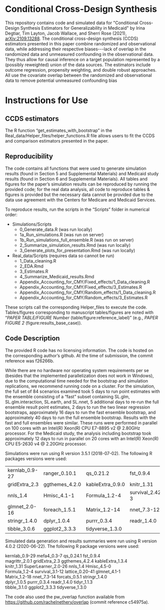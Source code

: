 # Conditional Cross-Design Synthesis
This repository contains code and simulated data for "Conditional Cross-Design Synthesis Estimators for Generalizability in Medicaid" by Irina Degtiar, Tim Layton, Jacob Wallace, and Sherri Rose (2021), [arXiv:2109.13288](https://arxiv.org/abs/2109.13288). The conditional cross-design synthesis (CCDS) estimators presented in this paper combine randomized and observational data, while addressing their respective biases---lack of overlap in the randomized data and unmeasured confounding in the observational data. They thus allow for causal inference on a target population represented by a (possibly reweighted) union of the data sources. The estimators include outcome regression, propensity weighting, and double robust approaches. All use the covariate overlap between the randomized and observational data to remove potential unmeasured confounding bias

# Instructions for Use
## CCDS estimators
The R function “get_estimates_with_bootstrap” in the Real_data/Helper_files/helper_functions.R file allows users to fit the CCDS and comparison estimators presented in the paper.

## Reproducibility
The code contains all functions that were used to generate simulation results (found in Section 5 and Supplemental Materials) and Medicaid study results (found in Section 6 and Supplemental Materials). All tables and figures for the paper’s simulation results can be reproduced by running the provided code; for the real data analysis, all code to reproduce tables & figures is provided but the necessary data cannot be provided due to the data use agreement with the Centers for Medicare and Medicaid Services.

To reproduce results, run the scripts in the “Scripts” folder in numerical order:
- Simulations/Scripts
  *	0_Generate_data.R (was run locally)
  *	1a_Run_simulations.R (was run on server)
  *	1b_Run_simulations_full_ensemble.R (was run on server)
  *	2_Summarize_simulation_results.Rmd (was run locally)
  *	3_Generate_plots_for_presentation.Rmd (was run locally)
- Real_data/Scripts (requires data so cannot be run)
  *	1_Data_cleaning.R
  *	2_EDA.Rmd
  *	3_Estimates.R
  *	4_Summarize_Medicaid_results.Rmd
  *	Appendix_Accounting_for_CMY/Fixed_effects/1_Data_cleaning.R
  *	Appendix_Accounting_for_CMY/Fixed_effects/3_Estimates.R
  *	Appendix_Accounting_for_CMY/Random_effects/1_Data_cleaning.R
  *	Appendix_Accounting_for_CMY/Random_effects/3_Estimates.R

These scripts call the corresponding Helper_files to execute the code. Tables/figures corresponding to manuscript tables/figures are noted with “*PAPER TABLE/FIGURE Number* (table/figure:reference_label)” (e.g., *PAPER FIGURE 2* (figure:results_base_case)).

## Code Description
The provided R code has no licensing information. The code is hosted on the corresponding author’s github. At the time of submission, the commit reference was f26266b.

While there are no hardware nor operating system requirements per se (besides that the implemented parallelization does not work in Windows), due to the computational time needed for the bootstrap and simulation replications, we recommend running code on a cluster. For the simulation, the full set of 84 scenarios examined took 5 days to run point estimates with the ensemble consisting of a “fast” subset containing SL.glm, SL.glm.interaction, SL.earth, and SL.nnet, 5 additional days to re-run the full ensemble result point estimates, 2 days to run the two linear regression bootstraps, approximately 16 days to run the fast ensemble bootstrap, and approximately 40 days to run the full ensemble bootstrap. Results with the fast and full ensembles were similar. These runs were performed in parallel on 100 cores with an Intel(R) Xeon(R) CPU E7-8895 v2 @ 2.80GHz processor. For the Medicaid study, the analysis including bootstrap took approximately 12 days to run in parallel on 20 cores with an Intel(R) Xeon(R) CPU E5-2630 v4 @ 2.20GHz processor.

Simulations were run using R version 3.5.1 (2018-07-02). The following R packages versions were used:

|   |   |   |   |
|---|---|---|---|
| kernlab_0.9-27     |  ranger_0.10.1      |  qs_0.21.2          |  fst_0.9.4          |  magrittr_2.0.1     
| gridExtra_2.3      |  ggthemes_4.2.0     |  kableExtra_0.9.0   |  knitr_1.31         |  SuperLearner_2.0-24
| nnls_1.4           |  Hmisc_4.1-1        |  Formula_1.2-4      |  survival_2.42-3    |  lattice_0.20-35    
| glmnet_2.0-16      |  foreach_1.5.1      |  Matrix_1.2-14      |  nnet_7.3-12        |  forcats_0.5.1      
| stringr_1.4.0      |  dplyr_1.0.4        |  purrr_0.3.4        |  readr_1.4.0        |  tidyr_1.1.2        
| tibble_3.0.6       |  ggplot2_3.3.3      |  tidyverse_1.3.0    | |

Simulated data generation and results summaries were run using R version 4.0.2 (2020-06-22). The following R package versions were used:

kernlab_0.9-29      mefa4_0.3-7         qs_0.24.1           fst_0.9.4          
magrittr_2.0.1      gridExtra_2.3       ggthemes_4.2.4      kableExtra_1.3.4   
knitr_1.31          SuperLearner_2.0-26 nnls_1.4            Hmisc_4.5-0        
Formula_1.2-4       survival_3.1-12     lattice_0.20-41     glmnet_4.1-1       
Matrix_1.2-18       nnet_7.3-14         forcats_0.5.1       stringr_1.4.0      
dplyr_1.0.5         purrr_0.3.4         readr_1.4.0         tidyr_1.1.3        
tibble_3.1.0        ggplot2_3.3.3       tidyverse_1.3.0

The code also used the pw_overlap function available from https://github.com/rachelnethery/overlap (commit reference c54975a).
